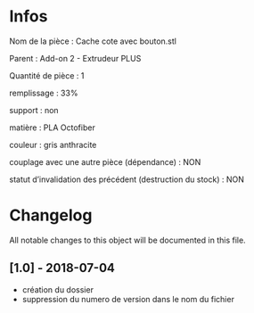 # Infos
Nom de la pièce : Cache cote avec bouton.stl

Parent : Add-on 2 - Extrudeur PLUS

Quantité de pièce : 1

remplissage : 33%

support : non

matière : PLA Octofiber

couleur : gris anthracite

couplage avec une autre pièce (dépendance) : NON

statut d’invalidation des précédent (destruction du stock) : NON


# Changelog
All notable changes to this object will be documented in this file.


## [1.0] - 2018-07-04
- création du dossier
- suppression du numero de version dans le nom du fichier
